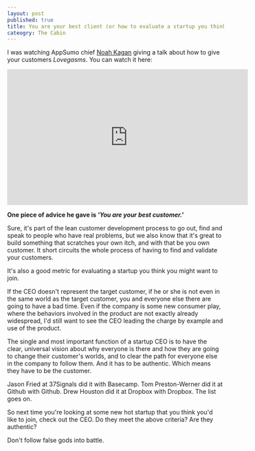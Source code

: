 ```yaml
---
layout: post
published: true
title: You are your best client (or how to evaluate a startup you think you want to join)
cateogry: The Cabin
---
```


I was watching AppSumo chief [Noah Kagan](http://twitter.com/noahkagan) giving a talk about how to give your customers _Lovegasms_. You can watch it here:

<iframe width="560" height="315" src="http://www.youtube.com/embed/GQhzKbjkBr4" frameborder="0" allowfullscreen></iframe>


**One piece of advice he gave is _'You are your best customer.'_**

Sure, it's part of the lean customer development process to go out, find and speak to people who have real problems, but we also know that it's great to build something that scratches your own itch, and with that be you own customer. It short circuits the whole process of having to find and validate your customers. 

It's also a good metric for evaluating a startup you think you might want to join. 

If the CEO doesn't represent the target customer, if he or she is not even in the same world as the target customer, you and everyone else there are going to have a bad time. Even if the company is some new consumer play, where the behaviors involved in the product are not exactly already widespread, I'd still want to see the CEO leading the charge by example and use of the product. 

The single and most important function of a startup CEO is to have the clear, universal vision about why everyone is there and how they are going to change their customer's worlds, and to clear the path for everyone else in the company to follow them. And it has to be authentic. Which means they have to be the customer. 

Jason Fried at 37Signals did it with Basecamp. Tom Preston-Werner did it at Github with Github. Drew Houston did it at Dropbox with Dropbox. The list goes on. 

So next time you're looking at some new hot startup that you think you'd like to join, check out the CEO. Do they meet the above criteria? Are they authentic? 

Don't follow false gods into battle. 
